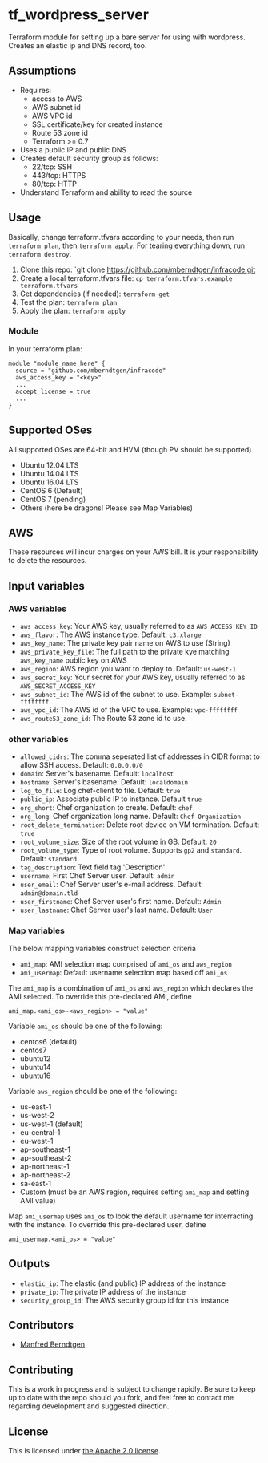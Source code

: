 # tf_wordpress_server
Terraform module for setting up a bare server for using with wordpress. Creates an elastic ip and DNS record, too.

## Assumptions

* Requires:
  * access to AWS 
  * AWS subnet id
  * AWS VPC id
  * SSL certificate/key for created instance
  * Route 53 zone id
  * Terraform >= 0.7
* Uses a public IP and public DNS
* Creates default security group as follows:
  * 22/tcp: SSH
  * 443/tcp: HTTPS
  * 80/tcp: HTTP
* Understand Terraform and ability to read the source

## Usage

Basically, change terraform.tfvars according to your needs, then run `terraform plan`, then `terraform apply`. For tearing everything down, run `terraform destroy`.

1. Clone this repo: `git clone https://github.com/mberndtgen/infracode.git
2. Create a local terraform.tfvars file: `cp terraform.tfvars.example terraform.tfvars`
3. Get dependencies (if needed): `terraform get`
4. Test the plan: `terraform plan`
5. Apply the plan: `terraform apply`

### Module

In your terraform plan:
```
module "module_name_here" {
  source = "github.com/mberndtgen/infracode"
  aws_access_key = "<key>"
  ...
  accept_license = true
  ...
}
```

## Supported OSes
All supported OSes are 64-bit and HVM (though PV should be supported)

* Ubuntu 12.04 LTS
* Ubuntu 14.04 LTS
* Ubuntu 16.04 LTS 
* CentOS 6 (Default)
* CentOS 7 (pending)
* Others (here be dragons! Please see Map Variables)

## AWS

These resources will incur charges on your AWS bill. It is your responsibility to delete the resources.

## Input variables

### AWS variables

* `aws_access_key`: Your AWS key, usually referred to as `AWS_ACCESS_KEY_ID`
* `aws_flavor`: The AWS instance type. Default: `c3.xlarge`
* `aws_key_name`: The private key pair name on AWS to use (String)
* `aws_private_key_file`: The full path to the private kye matching `aws_key_name` public key on AWS
* `aws_region`: AWS region you want to deploy to. Default: `us-west-1`
* `aws_secret_key`: Your secret for your AWS key, usually referred to as `AWS_SECRET_ACCESS_KEY`
* `aws_subnet_id`: The AWS id of the subnet to use. Example: `subnet-ffffffff`
* `aws_vpc_id`: The AWS id of the VPC to use. Example: `vpc-ffffffff`
* `aws_route53_zone_id`: The Route 53 zone id to use.

### other variables

* `allowed_cidrs`: The comma seperated list of addresses in CIDR format to allow SSH access. Default: `0.0.0.0/0`
* `domain`: Server's basename. Default: `localhost`
* `hostname`: Server's basename. Default: `localdomain`
* `log_to_file`: Log chef-client to file. Default: `true`
* `public_ip`: Associate public IP to instance. Default `true`
* `org_short`: Chef organization to create. Default: `chef`
* `org_long`: Chef organization long name. Default: `Chef Organization`
* `root_delete_termination`: Delete root device on VM termination. Default: `true`
* `root_volume_size`: Size of the root volume in GB. Default: `20`
* `root_volume_type`: Type of root volume. Supports `gp2` and `standard`. Default: `standard`
* `tag_description`: Text field tag 'Description'
* `username`: First Chef Server user. Default: `admin`
* `user_email`: Chef Server user's e-mail address. Default: `admin@domain.tld`
* `user_firstname`: Chef Server user's first name. Default: `Admin`
* `user_lastname`: Chef Server user's last name. Default: `User`

### Map variables

The below mapping variables construct selection criteria

* `ami_map`: AMI selection map comprised of `ami_os` and `aws_region`
* `ami_usermap`: Default username selection map based off `ami_os`

The `ami_map` is a combination of `ami_os` and `aws_region` which declares the AMI selected. To override this pre-declared AMI, define

```
ami_map.<ami_os>-<aws_region> = "value"
```

Variable `ami_os` should be one of the following:

* centos6 (default)
* centos7
* ubuntu12
* ubuntu14
* ubuntu16

Variable `aws_region` should be one of the following:

* us-east-1
* us-west-2
* us-west-1 (default)
* eu-central-1
* eu-west-1
* ap-southeast-1
* ap-southeast-2
* ap-northeast-1
* ap-northeast-2
* sa-east-1
* Custom (must be an AWS region, requires setting `ami_map` and setting AMI value)

Map `ami_usermap` uses `ami_os` to look the default username for interracting with the instance. To override this pre-declared user, define

```
ami_usermap.<ami_os> = "value"
```

## Outputs

* `elastic_ip`: The elastic (and public) IP address of the instance
* `private_ip`: The private IP address of the instance
* `security_group_id`: The AWS security group id for this instance

## Contributors

* [Manfred Berndtgen](https://github.com/mberndtgen)

## Contributing

This is a work in progress and is subject to change rapidly. Be sure to keep up to date with the repo should you fork, and feel free to contact me regarding development and suggested direction. 

## License

This is licensed under [the Apache 2.0 license](https://www.apache.org/licenses/LICENSE-2.0).

